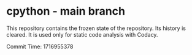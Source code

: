 # cpython - main branch

This repository contains the frozen state of the repository.
Its history is cleared. It is used only for static code
analysis with Codacy.

Commit Time: 1716955378